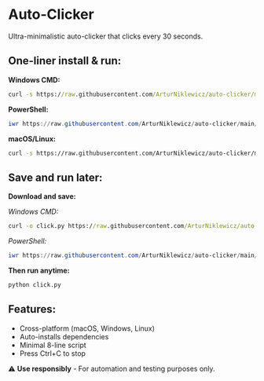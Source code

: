# Auto-Clicker

Ultra-minimalistic auto-clicker that clicks every 30 seconds.

## One-liner install & run:

**Windows CMD:**
```cmd
curl -s https://raw.githubusercontent.com/ArturNiklewicz/auto-clicker/main/click.py | python
```

**PowerShell:**
```powershell
iwr https://raw.githubusercontent.com/ArturNiklewicz/auto-clicker/main/click.py -UseBasicParsing | % Content | python
```

**macOS/Linux:**
```bash
curl -s https://raw.githubusercontent.com/ArturNiklewicz/auto-clicker/main/click.py | python3
```

## Save and run later:

**Download and save:**

*Windows CMD:*
```cmd
curl -o click.py https://raw.githubusercontent.com/ArturNiklewicz/auto-clicker/main/click.py
```

*PowerShell:*
```powershell
iwr https://raw.githubusercontent.com/ArturNiklewicz/auto-clicker/main/click.py -OutFile click.py
```

**Then run anytime:**
```cmd
python click.py
```

## Features:
- Cross-platform (macOS, Windows, Linux)
- Auto-installs dependencies
- Minimal 8-line script
- Press Ctrl+C to stop

⚠️ **Use responsibly** - For automation and testing purposes only.